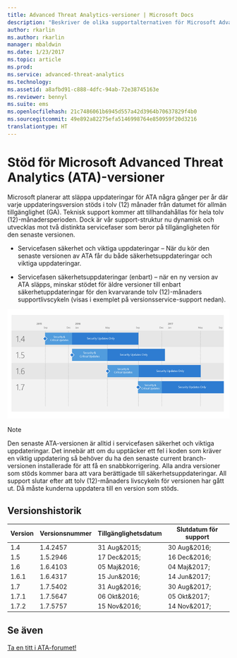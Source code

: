 ```yaml
---
title: Advanced Threat Analytics-versioner | Microsoft Docs
description: "Beskriver de olika supportalternativen för Microsoft Advanced Threat Analytics (ATA)-versioner."
author: rkarlin
ms.author: rkarlin
manager: mbaldwin
ms.date: 1/23/2017
ms.topic: article
ms.prod: 
ms.service: advanced-threat-analytics
ms.technology: 
ms.assetid: a8afbd91-c888-4dfc-94ab-72e38745163e
ms.reviewer: bennyl
ms.suite: ems
ms.openlocfilehash: 21c7486061b6945d557a42d3964b70637829f4b0
ms.sourcegitcommit: 49e892a82275efa5146998764e850959f20d3216
translationtype: HT
---
```

# <a name="support-for-microsoft-advanced-threat-analytics-ata-versions"></a>Stöd för Microsoft Advanced Threat Analytics (ATA)-versioner

Microsoft planerar att släppa uppdateringar för ATA några gånger per år där varje uppdateringsversion stöds i tolv (12) månader från datumet för allmän tillgänglighet (GA). Teknisk support kommer att tillhandahållas för hela tolv (12)-månadersperioden. Dock är vår support-struktur nu dynamisk och utvecklas mot två distinkta servicefaser som beror på tillgängligheten för den senaste versionen.

-    Servicefasen säkerhet och viktiga uppdateringar – När du kör den senaste versionen av ATA får du både säkerhetsuppdateringar och viktiga uppdateringar.

-    Servicefasen säkerhetsuppdateringar (enbart) – när en ny version av ATA släpps, minskar stödet för äldre versioner till enbart säkerhetuppdateringar för den kvarvarande tolv (12)-månaders supportlivscykeln (visas i exemplet på versionsservice-support nedan).
 
![Exempel på versionsservice-support](media/versions.png)

> [!Note]
> Den senaste ATA-versionen är alltid i servicefasen säkerhet och viktiga uppdateringar. Det innebär att om du upptäcker ett fel i koden som kräver en viktig uppdatering så behöver du ha den senaste current branch-versionen installerade för att få en snabbkorrigering. Alla andra versioner som stöds kommer bara att vara berättigade till säkerhetsuppdateringar. All support slutar efter att tolv (12)-månaders livscykeln för versionen har gått ut. Då måste kunderna uppdatera till en version som stöds.

## <a name="version-history"></a>Versionshistorik

|Version|Versionsnummer|Tillgänglighetsdatum| Slutdatum för support|
|----|----|----|----|
|1.4|1.4.2457|31 Aug&2015;|30 Aug&2016;|
|1.5|1.5.2946|17 Dec&2015;|16 Dec&2016;|
|1.6|1.6.4103|05 Maj&2016;|04 Maj&2017;|
|1.6.1|1.6.4317|15 Jun&2016;|14 Jun&2017;|
|1.7|1.7.5402|31 Aug&2016;|30 Aug&2017;|
|1.7.1|1.7.5647|06 Okt&2016;|05 Okt&2017;|
|1.7.2|1.7.5757|15 Nov&2016;|14 Nov&2017;|





## <a name="see-also"></a>Se även
[Ta en titt i ATA-forumet!](https://social.technet.microsoft.com/Forums/security/home?forum=mata)
